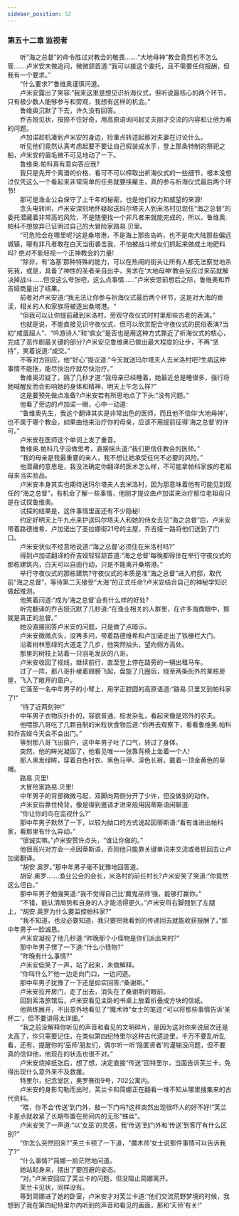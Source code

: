 ```yaml
---
sidebar_position: 52
---
```

### 第五十二章 监视者  


　　听“海之总督”的命令胜过对教会的敬畏.……“大地母神”教会竟然也不怎么管...….卢米安未做追问，微微颔首道:“我可以接这个委托，且不需要任何报酬，但我有一个要求。”  
　　“什么要求?”鲁维奥谨慎问道。  
　　卢米安露出了笑容:“我来这里是想见识祈海仪式，但听说最核心的两个环节，只有极少数人能够参与和旁观，我想有这样的机会。”  
　　鲁维奥沉默了下去，许久没有回答。  
　　乔吉娅见状，按捺不住好奇，用高原语询问起丈夫刚才交流的内容和让他为难的问题。  
　　卢加诺趁机凑到卢米安的身边，捡重点转述起那对夫妻在讨论什么。  
　　听见他们竟然认真考虑起要不要让自己假装成水手，登上那条特制的祭祀之船，卢米安的眉毛微不可见地动了一下。  
　　鲁维奥.帕科真有意向答应我?  
　　我只是先开个离谱的价格，看可不可以榨取出祈海仪式的一些细节，根本没想过仅凭这么一个看起来非常简单的任务就要挟雇主，真的参与祈海仪式最后两个环节!  
　　那可是渔业公会保守了上千年的秘密，也是他们权力和威望的来源!  
　　念头电转间，卢米安深刻地怀疑起送玛尔塔夫人到米洛村见现任“海之总督”的委托潜藏着非常高的风险，不是随便找一个非凡者来就能完成的，所以，鲁维奥.帕科不想放弃已证明过自己的大冒险家路易.贝里。  
　　“可危险会在哪里呢?这是桑塔港，不是海上那些岛屿，也不是南大陆那些偏远城镇，哪有非凡者敢在白天当街袭击我，不怕被战斗修女们抓起来做成土地肥料吗? 绝对不能轻视一个正神教会的力量!  
　　“除非，有‘洛基’那种特殊的能力，可以在热闹的街头让所有人都无法察觉地杀死我，或是，具备了神性的圣者亲自出手，务求在‘大地母神’教会反应过来前就解决掉战斗……但没这么夸张吧，这么点事情……”卢米安思前想后之际，鲁维奥和乔吉娅商量出了结果。  
　　前者对卢米安道:“我无法让你参与祈海仪式最后两个环节，这是对大海的亵渎，相关的人和家族将被逐出桑塔港。“  
　　“但我可以让你提前藏到米洛村，旁观守夜仪式时村里那些古老的表演。”  
　　也就是说，不能直接见识守夜仪式，但可以欣赏配合守夜仪式的民俗表演?当初“咸蛋超人”、“吟游诗人”和“疯女”是否也是用这种方式靠近了祈海仪式的核心，完成了恶作剧最关键的部分?卢米安见鲁维奥已做出最大程度的让步，不再“坚持”，笑着说道:“成交。”  
　　不等对方回应，他“好心”提议道:“今天就送玛尔塔夫人去米洛村吧?生病这种事情不能拖，能尽快治疗就尽快治疗。”  
　　鲁维奥迟疑了，隔了几秒才道:“我母亲已经睡着，她最近总是睡很多，强行将她喊醒反而会影响她的身体和精神，明天上午怎么样?”  
　　这是要预先做点准备?卢米安若有所思地点了下头:“没有问题。”  
　　他看了旁边的卢加诺一眼，心中一动道:  
　　“鲁维奥先生，我这个翻译其实是非常出色的医师，而且他不信仰‘大地母神’，也不属于哪个教会，如果由他来治疗你的母亲，应该不用提前征得‘海之总督’的许可。”  
　　卢米安在医师这个单词上发了重音。  
　　鲁维奥.帕科几乎没做思考，直接摇头道:“我们更信任教会的医师。”  
　　“我的母亲是我最重要的亲人，我不想让她承受任何不必要的风险。”  
　　他潜藏的意思是，我没法确定你翻译的医术怎么样，不可能拿帕科家族的老祖母来当实验品。  
　　卢米安本身其实也期待送玛尔塔夫人去米洛村，因为那意味着他有可能见到现任的“海之总督”，有机会了解一些事情，他刚才提议由卢加诺来治疗那位老祖母只是在试探鲁维奥。  
　　试探的结果是，这件事情里面还有不少隐秘!  
　　约定好明天上午九点来护送玛尔塔夫人和她的侍女去见“海之总督”后，卢米安带着路德维希、卢加诺出了圣拉娜街21号的主屋，乔吉娅一路将他们送到了门口。  
　　卢米安状似不经意地说道:“海之总督’必须住在米洛村吗?”  
　　得到卢加诺翻译的乔吉娅轻轻颔首道:“海之总督’每晚都得住在举行守夜仪式的那栋建筑内，白天可以自由行动，只是不能离开桑塔港。”  
　　举行守夜仪式的那栋建筑?守夜仪式的本质是准“海之总督”进入府邸，取代前“海之总督”，等待第二天接受“大海”的正式任命?卢米安结合自己的神秘学知识做起推测。  
　　他笑着问道:“成为‘海之总督’会有什么样的好处?  
　　听完翻译的乔吉娅沉默了几秒道:“在渔业相关的人群里，在许多海商眼中，那就是真正的总督。”  
　　她没直接回答卢米安的问题，只是做了点暗示。  
　　卢米安微微点头，没再多问，带着路德维希和卢加诺走出了铁栅栏大门。  
　　沿着树林葱绿的大道走了几步，他突然抬头，望向侧方高处。  
　　那里的树枝上站着一只羽毛发灰的八哥。  
　　卢米安收回了视线，继续前行，直至登上停在路旁的一辆出租马车。  
　　过了一阵，那八哥扑棱着翅膀飞起，盘旋了几圈后，绕至两条街外的某栋房屋，飞入了敞开的窗户。  
　　它落至一名中年男子的小臂上，用字正腔圆的高原语道:“路易.贝里又到帕科家了!“  
　　“待了近两刻钟!”  
　　中年男子衣物灰扑扑的，容貌普通，棕发杂乱，看起来像是郊外的农夫。  
　　他喂那八哥吃了几颗自制的米粒状食物后道:“你再去观察下，看看鲁维奥.帕科和乔吉娅今天会不会出门。”  
　　等到那八哥飞出窗户，这中年男子吐了口气，转过了身体。  
　　突然，他的眸光凝固了，他看见唯一一张靠背椅上坐着一个人!  
　　那人黑发绿眸，穿着白色衬衣、黑色马甲、深色长裤，戴着一顶金黄色的草帽。  
　　路易.贝里!  
　　大冒险家路易.贝里!  
　　中年男子的背部微微弓起，双脚向两侧分开了少许，但没做别的动作。  
　　卢米安后靠住椅背，像是得到邀请才进来般用因蒂斯语闲聊道:  
　　“你让你的鸟在监视什么?”  
　　那中年男子默然了一下，以较为拗口的方式说起因蒂斯语:“看有谁进出帕科家，看那里有什么异动。”  
　　“很诚实嘛。”卢米安赞许点头，“谁让你做的。”  
　　他很高兴对方会一点因蒂斯语，否则他只能靠关键单词来交流或者抓回去让卢加诺翻译。  
　　“胡安.奥罗。”那中年男子毫不犹豫地回答道。  
　　胡安.奥罗…….渔业公会的会长，米洛村的前任村长?卢米安笑了笑道:“你竟然这么坦白。”  
　　那中年男子勉强笑道:“我不觉得自己比‘魔鬼巫师’强，能够打赢你。”  
　　“不错，能认清局势和自身的人才能活得更久。”卢米安将右脚翘到了左腿上，“胡安.奥罗为什么要监控帕科家?”  
　　“我不知道，也没必要知道，我只要把我看到的传递回去就能收获报酬了。”那中年男子一脸诚恳。  
　　卢米安凝视了他几秒道:“昨晚那个小怪物是你们派出来的?”  
　　那中年男子愣了一下道:“什么小怪物?“  
　　“昨晚有什么事情?”  
　　卢米安低笑了一声，站了起来，未做解释。  
　　“你叫什么?”他一边走向门口，一边问道。  
　　那中年男子犹豫了一下还是如实回答:“桑谢斯。”  
　　卢米安拉开房门，走了出去，消失在了桑谢斯的眼前。  
　　回到索洛旅馆后，卢米安看见主卧的书桌上放着折叠成方块的信纸。  
　　他熟练展开，不出意外地看见了“魔术师”女士的笔迹:“可以将那些事情告诉‘圣杯二’，但不要讲得太详细。”  
　　“我之前没解释你听见的声音和看见的文明碎片，是因为这对你来说层次还是太高了，你只需要记住，在类似第四纪特里尔这种古代遗迹里，千万不要乱听乱看，还有，提醒你的‘巫师’朋友们，偶尔听一听‘隐匿贤者’的灌输没问题，但不要真的信仰他，他现在的状态也很不对。”  
　　卢米安烧掉纸张后，想了想，决定直接“传送”回特里尔，当面告诉芙兰卡，免得出现什么意外来不及救援。  
　　特里尔，纪念堂区，奥罗赛街9号，702公寓内。  
　　卢米安的身影勾勒而出时，芙兰卡和简娜正在翻看一堆不知从哪里搜集来的古代资料。  
　　“喂，你不会‘传送’到门外，敲一下门吗?这样突然出现很吓人的好不好!”芙兰卡差点就收紧了长期布置在房间内的无形“蛛丝”。  
　　卢米安笑了一声道:“以‘女巫’的灵感，我‘传送’到门外和‘传送’到客厅有什么区别?”  
　　“你怎么突然回来?”芙兰卡顿了一下道，“魔术师’女士说那件事情可以告诉我了?”  
　　“什么事情?”简娜一脸茫然地问道。  
　　她站起身来，摆出了要回避的姿态。  
　　“对。”卢米安回应了芙兰卡的问题，但没阻止简娜离开。  
　　芙兰卡见状，同样没有。  
　　等到简娜进了她的卧室，卢米安才对芙兰卡道:“他们交流荒野梦境的时候，我想到了我在第四纪特里尔内听到的声音和看见的画面，那和‘天师’有关!”  

